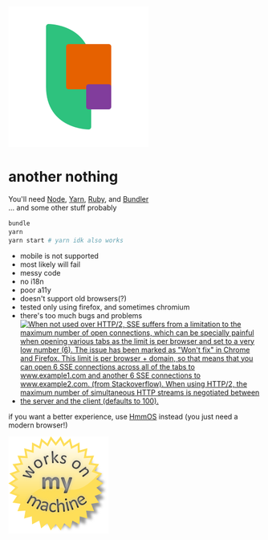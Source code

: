 ![Another Nothing](/f/icon.svg)
# another nothing

You'll need [Node](https://nodejs.org/), [Yarn](https://yarnpkg.com/), [Ruby](https://www.ruby-lang.org/), and [Bundler](https://bundler.io/)  
... and some other stuff probably  
```bash
bundle
yarn
yarn start # yarn idk also works
```

- mobile is not supported
- most likely will fail
- messy code
- no i18n
- poor a11y
- doesn't support old browsers(?)
- tested only using firefox, and sometimes chromium
- there's too much bugs and problems
- [![When not used over HTTP/2, SSE suffers from a limitation to the maximum number of open connections, which can be specially painful when opening various tabs as the limit is per browser and set to a very low number (6). The issue has been marked as "Won't fix" in Chrome and Firefox. This limit is per browser + domain, so that means that you can open 6 SSE connections across all of the tabs to www.example1.com and another 6 SSE connections to www.example2.com. (from Stackoverflow). When using HTTP/2, the maximum number of simultaneous HTTP streams is negotiated between the server and the client (defaults to 100).](https://i.postimg.cc/8ck2p690/image.png)](https://developer.mozilla.org/en-US/docs/Web/API/EventSource)

if you want a better experience, use [HmmOS](https://electogenius.github.io/HmmOS) instead (you just need a modern browser!)

![Works on my machine](worksonmymachine.png)

